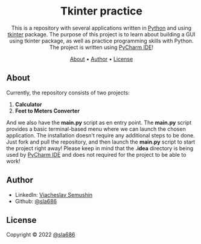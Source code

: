 <div align="center">

# Tkinter practice

This is a repository with several applications written in [Python](https://www.python.org/) and using [tkinter](https://docs.python.org/3.10/library/tkinter.html) package.
The purpose of this project is to learn about building a GUI using tkinter package, as well as practice programming skills with Python.
The project is written using [PyCharm IDE](https://www.jetbrains.com/pycharm/)!

[About](#about) •
[Author](#author) •
[License](#license)

</div>

## About

Currently, the repository consists of two projects:
1. **Calculator**
2. **Feet to Meters Converter**

And we also have the **main.py** script as en entry point. The **main.py** script provides a basic terminal-based menu where we can launch the chosen application.
The installation doesn't require any additional steps to be done. Just fork and pull the repository, and then launch the **main.py** script to start the project right away! Please keep in mind that the **.idea** directory is being used by [PyCharm IDE](https://www.jetbrains.com/pycharm/) and does not required for the project to be able to work!

## Author
- LinkedIn: [Viacheslav Semushin](https://www.linkedin.com/in/viacheslav-semushin/)
- Github: [@sla686](https://github.com/sla686)

## License

Copyright © 2022 [@sla686](https://github.com/sla686) </br>

